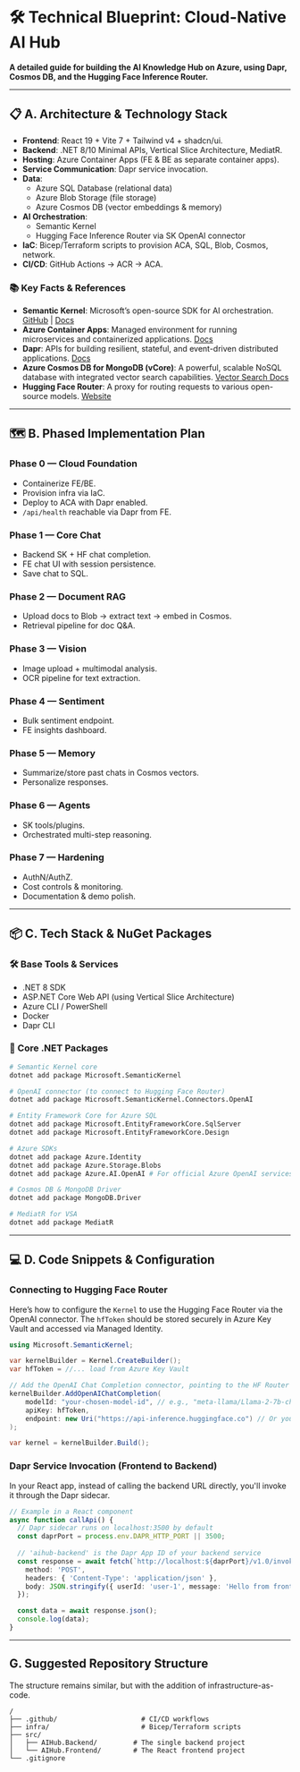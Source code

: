# 🛠️ Technical Blueprint: Cloud-Native AI Hub

**A detailed guide for building the AI Knowledge Hub on Azure, using Dapr, Cosmos DB, and the Hugging Face Inference Router.**

---

## 📋 A. Architecture & Technology Stack

- **Frontend**: React 19 + Vite 7 + Tailwind v4 + shadcn/ui.
- **Backend**: .NET 8/10 Minimal APIs, Vertical Slice Architecture, MediatR.
- **Hosting**: Azure Container Apps (FE & BE as separate container apps).
- **Service Communication**: Dapr service invocation.
- **Data**:
  - Azure SQL Database (relational data)
  - Azure Blob Storage (file storage)
  - Azure Cosmos DB (vector embeddings & memory)
- **AI Orchestration**:
  - Semantic Kernel
  - Hugging Face Inference Router via SK OpenAI connector
- **IaC**: Bicep/Terraform scripts to provision ACA, SQL, Blob, Cosmos, network.
- **CI/CD**: GitHub Actions → ACR → ACA.

### 📚 Key Facts & References

-   **Semantic Kernel**: Microsoft’s open-source SDK for AI orchestration. [GitHub](https://github.com/microsoft/semantic-kernel) | [Docs](https://learn.microsoft.com/en-us/semantic-kernel/overview/)
-   **Azure Container Apps**: Managed environment for running microservices and containerized applications. [Docs](https://learn.microsoft.com/en-us/azure/container-apps/)
-   **Dapr**: APIs for building resilient, stateful, and event-driven distributed applications. [Docs](https://docs.dapr.io/)
-   **Azure Cosmos DB for MongoDB (vCore)**: A powerful, scalable NoSQL database with integrated vector search capabilities. [Vector Search Docs](https://learn.microsoft.com/en-us/azure/cosmos-db/mongodb/vcore/vector-search)
-   **Hugging Face Router**: A proxy for routing requests to various open-source models. [Website](https://huggingface.co/inference-endpoints/router)

---

## 🗺️ B. Phased Implementation Plan

### Phase 0 — Cloud Foundation
- Containerize FE/BE.
- Provision infra via IaC.
- Deploy to ACA with Dapr enabled.
- `/api/health` reachable via Dapr from FE.

### Phase 1 — Core Chat
- Backend SK + HF chat completion.
- FE chat UI with session persistence.
- Save chat to SQL.

### Phase 2 — Document RAG
- Upload docs to Blob → extract text → embed in Cosmos.
- Retrieval pipeline for doc Q&A.

### Phase 3 — Vision
- Image upload + multimodal analysis.
- OCR pipeline for text extraction.

### Phase 4 — Sentiment
- Bulk sentiment endpoint.
- FE insights dashboard.

### Phase 5 — Memory
- Summarize/store past chats in Cosmos vectors.
- Personalize responses.

### Phase 6 — Agents
- SK tools/plugins.
- Orchestrated multi-step reasoning.

### Phase 7 — Hardening
- AuthN/AuthZ.
- Cost controls & monitoring.
- Documentation & demo polish.

---

## 📦 C. Tech Stack & NuGet Packages

### 🛠️ Base Tools & Services

-   .NET 8 SDK
-   ASP.NET Core Web API (using Vertical Slice Architecture)
-   Azure CLI / PowerShell
-   Docker
-   Dapr CLI

### 🧩 Core .NET Packages

```bash
# Semantic Kernel core
dotnet add package Microsoft.SemanticKernel

# OpenAI connector (to connect to Hugging Face Router)
dotnet add package Microsoft.SemanticKernel.Connectors.OpenAI

# Entity Framework Core for Azure SQL
dotnet add package Microsoft.EntityFrameworkCore.SqlServer
dotnet add package Microsoft.EntityFrameworkCore.Design

# Azure SDKs
dotnet add package Azure.Identity
dotnet add package Azure.Storage.Blobs
dotnet add package Azure.AI.OpenAI # For official Azure OpenAI services if needed later

# Cosmos DB & MongoDB Driver
dotnet add package MongoDB.Driver

# MediatR for VSA
dotnet add package MediatR
```

---

## 💻 D. Code Snippets & Configuration

### Connecting to Hugging Face Router

Here’s how to configure the `Kernel` to use the Hugging Face Router via the OpenAI connector. The `hfToken` should be stored securely in Azure Key Vault and accessed via Managed Identity.

```csharp
using Microsoft.SemanticKernel;

var kernelBuilder = Kernel.CreateBuilder();
var hfToken = //... load from Azure Key Vault

// Add the OpenAI Chat Completion connector, pointing to the HF Router endpoint
kernelBuilder.AddOpenAIChatCompletion(
    modelId: "your-chosen-model-id", // e.g., "meta-llama/Llama-2-7b-chat-hf"
    apiKey: hfToken,
    endpoint: new Uri("https://api-inference.huggingface.co") // Or your dedicated endpoint
);

var kernel = kernelBuilder.Build();
```

### Dapr Service Invocation (Frontend to Backend)

In your React app, instead of calling the backend URL directly, you'll invoke it through the Dapr sidecar.

```typescript
// Example in a React component
async function callApi() {
  // Dapr sidecar runs on localhost:3500 by default
  const daprPort = process.env.DAPR_HTTP_PORT || 3500;
  
  // 'aihub-backend' is the Dapr App ID of your backend service
  const response = await fetch(`http://localhost:${daprPort}/v1.0/invoke/aihub-backend/method/api/chat`, {
    method: 'POST',
    headers: { 'Content-Type': 'application/json' },
    body: JSON.stringify({ userId: 'user-1', message: 'Hello from frontend!' })
  });

  const data = await response.json();
  console.log(data);
}
```

---

##  G. Suggested Repository Structure

The structure remains similar, but with the addition of infrastructure-as-code.

```
/
├── .github/                     # CI/CD workflows
├── infra/                       # Bicep/Terraform scripts
├── src/
│   ├── AIHub.Backend/         # The single backend project
│   └── AIHub.Frontend/        # The React frontend project
└── .gitignore